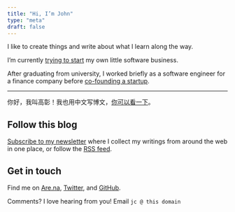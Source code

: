 ```yaml
---
title: "Hi, I’m John"
type: "meta"
draft: false
---
```


I like to create things and write about what I learn along the way.

I’m currently [trying to start](https://undo.studio) my own little software business.

After graduating from university, I worked briefly as a software engineer for a finance company before [co-founding a startup](https://web.archive.org/web/20220713045101/https://www.businessinsider.com/peachpay-one-click-checkout-woocommerce-fintech-payments-bolt-fast-2021-4).

---

你好，我叫高彰！我也用中文写博文，[你可以看一下](https://gaozhang.co)。

## Follow this blog

[Subscribe to my newsletter](https://buttondown.email/john) where I collect my writings from around the web in one place, or follow the [RSS feed](index.xml).

## Get in touch

Find me on [Are.na](https://www.are.na/john-jago), [Twitter](https://twitter.com/johncjago/), and [GitHub](https://github.com/johnjago).

Comments? I love hearing from you! Email `jc @ this domain`
